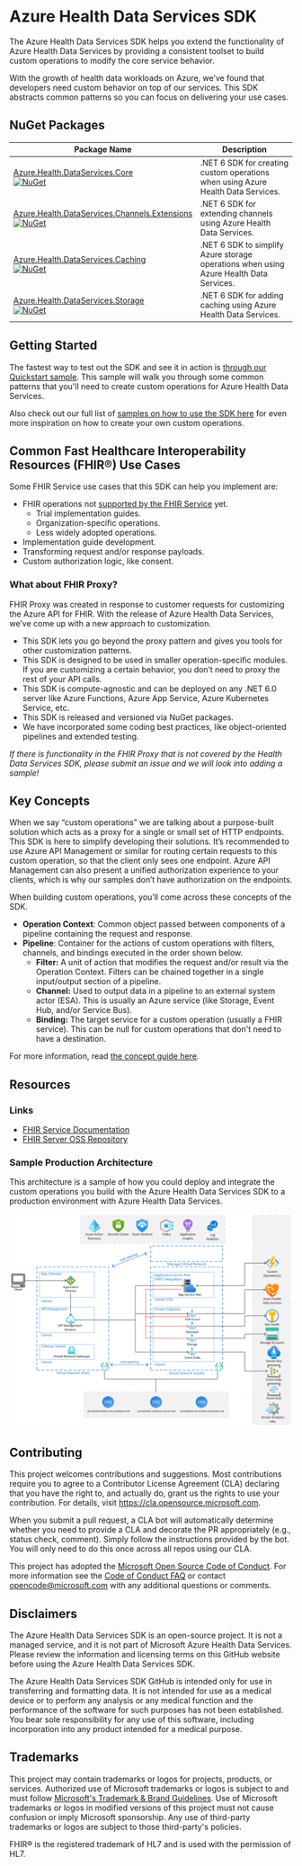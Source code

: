 # Azure Health Data Services SDK

The Azure Health Data Services SDK helps you extend the functionality of Azure Health Data Services by providing a consistent toolset to build custom operations to modify the core service behavior.

With the growth of health data workloads on Azure, we’ve found that developers need custom behavior on top of our services. This SDK abstracts common patterns so you can focus on delivering your use cases.

## NuGet Packages

| Package Name | Description |
| --- | --- |
| [Azure.Health.DataServices.Core](https://www.nuget.org/packages/Azure.Health.DataServices.Core/)<br/>[![NuGet](https://img.shields.io/nuget/v/Azure.Health.DataServices.Core.svg?label=NuGet)](https://www.nuget.org/packages/Azure.Health.DataServices.Core)| .NET 6 SDK for creating custom operations when using Azure Health Data Services. |
| [Azure.Health.DataServices.Channels.Extensions](https://www.nuget.org/packages/Azure.Health.DataServices.Channels.Extensions/)<br/>[![NuGet](https://img.shields.io/nuget/v/Azure.Health.DataServices.Channels.Extensions.svg?label=NuGet)](https://www.nuget.org/packages/Azure.Health.DataServices.Channels.Extensions) | .NET 6 SDK for extending channels using Azure Health Data Services. |
| [Azure.Health.DataServices.Caching](https://www.nuget.org/packages/Azure.Health.DataServices.Caching/)<br/>[![NuGet](https://img.shields.io/nuget/v/Azure.Health.DataServices.Caching.svg?label=NuGet)](https://www.nuget.org/packages/Azure.Health.DataServices.Caching) | .NET 6 SDK to simplify Azure storage operations when using Azure Health Data Services. |
| [Azure.Health.DataServices.Storage](https://www.nuget.org/packages/Azure.Health.DataServices.Storage/)<br/>[![NuGet](https://img.shields.io/nuget/v/Azure.Health.DataServices.Storage.svg?label=NuGet)](https://www.nuget.org/packages/Azure.Health.DataServices.Storage)| .NET 6 SDK for adding caching using Azure Health Data Services. |

## Getting Started

The fastest way to test out the SDK and see it in action is [through our Quickstart sample](./samples/Quickstart/README.md). This sample will walk you through some common patterns that you'll need to create custom operations for Azure Health Data Services.

<!---
(Uncomment this when we have dev docs) Read [this guide](./docs/dev_setup.md) for help setting up your local and cloud environment for developing custom behaviors for Azure Health Data Services.
--->
Also check out our full list of [samples on how to use the SDK here](./samples/README.md) for even more inspiration on how to create your own custom operations.

## Common Fast Healthcare Interoperability Resources (FHIR®) Use Cases

Some FHIR Service use cases that this SDK can help you implement are:

- FHIR operations not [supported by the FHIR Service](https://docs.microsoft.com/azure/healthcare-apis/fhir/fhir-features-supported#extended-operations) yet.
  - Trial implementation guides.
  - Organization-specific operations.
  - Less widely adopted operations.
- Implementation  guide development.
- Transforming request and/or response payloads.
- Custom authorization logic, like consent.

### What about FHIR Proxy? 

FHIR Proxy was created in response to customer requests for customizing the Azure API for FHIR. With the release of Azure Health Data Services, we’ve come up with a new approach to customization.

- This SDK lets you go beyond the proxy pattern and gives you tools for other customization patterns.
- This SDK is designed to be used in smaller operation-specific modules. If you are customizing a certain behavior, you don’t need to proxy the rest of your API calls.
- This SDK is compute-agnostic and can be deployed on any .NET 6.0 server like Azure Functions, Azure App Service, Azure Kubernetes Service, etc.
- This SDK is released and versioned via NuGet packages.
- We have incorporated some coding best practices, like object-oriented pipelines and extended testing.

*If there is functionality in the FHIR Proxy that is not covered by the Health Data Services SDK, please submit an issue and we will look into adding a sample!*

## Key Concepts

When we say “custom operations” we are talking about a purpose-built solution which acts as a proxy for a single or small set of HTTP endpoints. This SDK is here to simplify developing their solutions. It’s recommended to use Azure API Management or similar for routing certain requests to this custom operation, so that the client only sees one endpoint. Azure API Management can also present a unified authorization experience to your clients, which is why our samples don’t have authorization on the endpoints. 

When building custom operations, you’ll come across these concepts of the SDK.

- **Operation Context**: Common object passed between components of a pipeline containing the request and response.
- **Pipeline**: Container for the actions of custom operations with filters, channels, and bindings executed in the order shown below.
  - **Filter:** A unit of action that modifies the request and/or result via the Operation Context. Filters can be chained together in a single input/output section of a pipeline.
  - **Channel:** Used to output data in a pipeline to an external system actor (ESA). This is usually an Azure service (like Storage, Event Hub, and/or Service Bus).
  - **Binding:** The target service for a custom operation (usually a FHIR service). This can be null for custom operations that don't need to have a destination.

For more information, read [the concept guide here](./docs/concepts.md).

## Resources

### Links

- [FHIR Service Documentation](https://docs.microsoft.com/azure/healthcare-apis/fhir/overview)
- [FHIR Server OSS Repository](https://github.com/microsoft/fhir-server)
 
### Sample Production Architecture

This architecture is a sample of how you could deploy and integrate the custom operations you build with the Azure Health Data Services SDK to a production environment with Azure Health Data Services.

![Example architecture diagram](./docs/images/ExampleArchitectureDiagram.png)

## Contributing

This project welcomes contributions and suggestions.  Most contributions require you to agree to a
Contributor License Agreement (CLA) declaring that you have the right to, and actually do, grant us
the rights to use your contribution. For details, visit https://cla.opensource.microsoft.com.

When you submit a pull request, a CLA bot will automatically determine whether you need to provide
a CLA and decorate the PR appropriately (e.g., status check, comment). Simply follow the instructions
provided by the bot. You will only need to do this once across all repos using our CLA.

This project has adopted the [Microsoft Open Source Code of Conduct](https://opensource.microsoft.com/codeofconduct/).
For more information see the [Code of Conduct FAQ](https://opensource.microsoft.com/codeofconduct/faq/) or
contact [opencode@microsoft.com](mailto:opencode@microsoft.com) with any additional questions or comments.

## Disclaimers


The Azure Health Data Services SDK is an open-source project. It is not a managed service, and it is not part of Microsoft Azure Health Data Services. Please review the information and licensing terms on this GitHub website before using the Azure Health Data Services SDK.


The Azure Health Data Services SDK GitHub is intended only for use in transferring and formatting data.  It is not intended for use as a medical device or to perform any analysis or any medical function and the performance of the software for such purposes has not been established.  You bear sole responsibility for any use of this software, including incorporation into any product intended for a medical purpose.

## Trademarks

This project may contain trademarks or logos for projects, products, or services. Authorized use of Microsoft 
trademarks or logos is subject to and must follow 
[Microsoft's Trademark & Brand Guidelines](https://www.microsoft.com/en-us/legal/intellectualproperty/trademarks/usage/general).
Use of Microsoft trademarks or logos in modified versions of this project must not cause confusion or imply Microsoft sponsorship.
Any use of third-party trademarks or logos are subject to those third-party's policies.


FHIR® is the registered trademark of HL7 and is used with the permission of HL7. 
